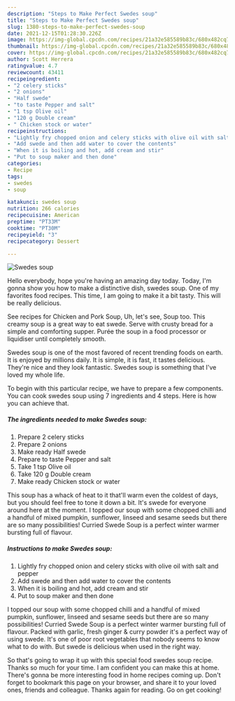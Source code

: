 ```yaml
---
description: "Steps to Make Perfect Swedes soup"
title: "Steps to Make Perfect Swedes soup"
slug: 1380-steps-to-make-perfect-swedes-soup
date: 2021-12-15T01:28:30.226Z
image: https://img-global.cpcdn.com/recipes/21a32e585589b83c/680x482cq70/swedes-soup-recipe-main-photo.jpg
thumbnail: https://img-global.cpcdn.com/recipes/21a32e585589b83c/680x482cq70/swedes-soup-recipe-main-photo.jpg
cover: https://img-global.cpcdn.com/recipes/21a32e585589b83c/680x482cq70/swedes-soup-recipe-main-photo.jpg
author: Scott Herrera
ratingvalue: 4.7
reviewcount: 43411
recipeingredient:
- "2 celery sticks"
- "2 onions"
- "Half swede"
- "to taste Pepper and salt"
- "1 tsp Olive oil"
- "120 g Double cream"
- " Chicken stock or water"
recipeinstructions:
- "Lightly fry chopped onion and celery sticks with olive oil with salt and pepper"
- "Add swede and then add water to cover the contents"
- "When it is boiling and hot, add cream and stir"
- "Put to soup maker and then done"
categories:
- Recipe
tags:
- swedes
- soup

katakunci: swedes soup 
nutrition: 266 calories
recipecuisine: American
preptime: "PT33M"
cooktime: "PT30M"
recipeyield: "3"
recipecategory: Dessert

---
```



![Swedes soup](https://img-global.cpcdn.com/recipes/21a32e585589b83c/680x482cq70/swedes-soup-recipe-main-photo.jpg)

Hello everybody, hope you're having an amazing day today. Today, I'm gonna show you how to make a distinctive dish, swedes soup. One of my favorites food recipes. This time, I am going to make it a bit tasty. This will be really delicious.

See recipes for Chicken and Pork Soup, Uh, let&#39;s see, Soup too. This creamy soup is a great way to eat swede. Serve with crusty bread for a simple and comforting supper. Purée the soup in a food processor or liquidiser until completely smooth.

Swedes soup is one of the most favored of recent trending foods on earth. It is enjoyed by millions daily. It is simple, it is fast, it tastes delicious. They're nice and they look fantastic. Swedes soup is something that I've loved my whole life.


To begin with this particular recipe, we have to prepare a few components. You can cook swedes soup using 7 ingredients and 4 steps. Here is how you can achieve that.

<!--inarticleads1-->

##### The ingredients needed to make Swedes soup:

1. Prepare 2 celery sticks
1. Prepare 2 onions
1. Make ready Half swede
1. Prepare to taste Pepper and salt
1. Take 1 tsp Olive oil
1. Take 120 g Double cream
1. Make ready  Chicken stock or water


This soup has a whack of heat to it that&#39;ll warm even the coldest of days, but you should feel free to tone it down a bit. It&#39;s swede for everyone around here at the moment. I topped our soup with some chopped chilli and a handful of mixed pumpkin, sunflower, linseed and sesame seeds but there are so many possibilities! Curried Swede Soup is a perfect winter warmer bursting full of flavour. 

<!--inarticleads2-->

##### Instructions to make Swedes soup:

1. Lightly fry chopped onion and celery sticks with olive oil with salt and pepper
1. Add swede and then add water to cover the contents
1. When it is boiling and hot, add cream and stir
1. Put to soup maker and then done


I topped our soup with some chopped chilli and a handful of mixed pumpkin, sunflower, linseed and sesame seeds but there are so many possibilities! Curried Swede Soup is a perfect winter warmer bursting full of flavour. Packed with garlic, fresh ginger &amp; curry powder it&#39;s a perfect way of using swede. It&#39;s one of poor root vegetables that nobody seems to know what to do with. But swede is delicious when used in the right way. 

So that's going to wrap it up with this special food swedes soup recipe. Thanks so much for your time. I am confident you can make this at home. There's gonna be more interesting food in home recipes coming up. Don't forget to bookmark this page on your browser, and share it to your loved ones, friends and colleague. Thanks again for reading. Go on get cooking!
